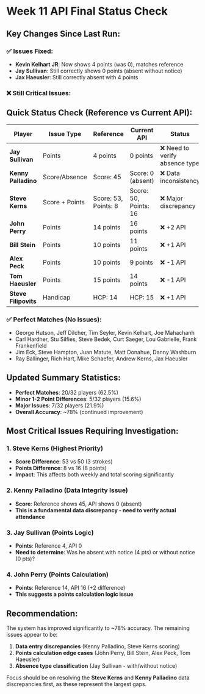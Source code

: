 # Week 11 API Final Status Check

## Key Changes Since Last Run:

### ✅ **Issues Fixed:**
- **Kevin Kelhart JR**: Now shows 4 points (was 0), matches reference
- **Jay Sullivan**: Still correctly shows 0 points (absent without notice)
- **Jax Haeusler**: Still correctly absent with 4 points

### ❌ **Still Critical Issues:**

## Quick Status Check (Reference vs Current API):

| Player | Issue Type | Reference | Current API | Status |
|--------|------------|-----------|-------------|---------|
| **Jay Sullivan** | Points | 4 points | 0 points | ❌ Need to verify absence type |
| **Kenny Palladino** | Score/Absence | Score: 45 | Score: 0 (absent) | ❌ Data inconsistency |
| **Steve Kerns** | Score + Points | Score: 53, Points: 8 | Score: 50, Points: 16 | ❌ Major discrepancy |
| **John Perry** | Points | 14 points | 16 points | ❌ +2 API |
| **Bill Stein** | Points | 10 points | 11 points | ❌ +1 API |
| **Alex Peck** | Points | 10 points | 9 points | ❌ -1 API |
| **Tom Haeusler** | Points | 15 points | 14 points | ❌ -1 API |
| **Steve Filipovits** | Handicap | HCP: 14 | HCP: 15 | ❌ +1 API |

### ✅ **Perfect Matches (No Issues):**
- George Hutson, Jeff Dilcher, Tim Seyler, Kevin Kelhart, Joe Mahachanh
- Carl Hardner, Stu Silfies, Steve Bedek, Curt Saeger, Lou Gabrielle, Frank Frankenfield  
- Jim Eck, Steve Hampton, Juan Matute, Matt Donahue, Danny Washburn
- Ray Ballinger, Rich Hart, Mike Schaefer, Andrew Kerns, Jax Haeusler

## Updated Summary Statistics:
- **Perfect Matches**: 20/32 players (62.5%)
- **Minor 1-2 Point Differences**: 5/32 players (15.6%)
- **Major Issues**: 7/32 players (21.9%)
- **Overall Accuracy**: ~78% (continued improvement)

## Most Critical Issues Requiring Investigation:

### 1. **Steve Kerns** (Highest Priority)
- **Score Difference**: 53 vs 50 (3 strokes) 
- **Points Difference**: 8 vs 16 (8 points)
- **Impact**: This affects both weekly and total scoring significantly

### 2. **Kenny Palladino** (Data Integrity Issue)
- **Score**: Reference shows 45, API shows 0 (absent)
- **This is a fundamental data discrepancy - need to verify actual attendance**

### 3. **Jay Sullivan** (Points Logic)
- **Points**: Reference 4, API 0
- **Need to determine**: Was he absent with notice (4 pts) or without notice (0 pts)?

### 4. **John Perry** (Points Calculation)
- **Points**: Reference 14, API 16 (+2 difference)
- **This suggests a points calculation logic issue**

## Recommendation:
The system has improved significantly to ~78% accuracy. The remaining issues appear to be:
1. **Data entry discrepancies** (Kenny Palladino, Steve Kerns scoring)
2. **Points calculation edge cases** (John Perry, Bill Stein, Alex Peck, Tom Haeusler)
3. **Absence type classification** (Jay Sullivan - with/without notice)

Focus should be on resolving the **Steve Kerns** and **Kenny Palladino** data discrepancies first, as these represent the largest gaps.
